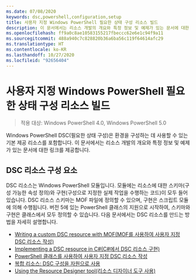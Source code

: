 ```yaml
---
ms.date: 07/08/2020
keywords: dsc,powershell,configuration,setup
title: 사용자 지정 Windows PowerShell 필요한 상태 구성 리소스 빌드
description: 이 문서에서는 리소스 개발의 개요와 특정 정보 및 예제가 있는 문서에 대한 링크를 제공합니다.
ms.openlocfilehash: ff9a0c8ae10583155217fbeccc62e6e1c94f9a11
ms.sourcegitcommit: 488a940c7c828820b36a6ba56c119f64614afc29
ms.translationtype: HT
ms.contentlocale: ko-KR
ms.lasthandoff: 10/27/2020
ms.locfileid: "92656404"
---
```

# <a name="build-custom-windows-powershell-desired-state-configuration-resources"></a>사용자 지정 Windows PowerShell 필요한 상태 구성 리소스 빌드

> 적용 대상: Windows PowerShell 4.0, Windows PowerShell 5.0

Windows PowerShell DSC(필요한 상태 구성)은 환경을 구성하는 데 사용할 수 있는 기본 제공 리소스를 포함합니다. 이 문서에서는 리소스 개발의 개요와 특정 정보 및 예제가 있는 문서에 대한 링크를 제공합니다.

## <a name="dsc-resource-components"></a>DSC 리소스 구성 요소

DSC 리소스는 Windows PowerShell 모듈입니다. 모듈에는 리소스에 대한 스키마(구성 가능한 속성 정의)와 구현(구성으로 지정한 실제 작업을 수행하는 코드)이 모두 들어 있습니다. DSC 리소스 스키마는 MOF 파일에 정의할 수 있으며, 구현은 스크립트 모듈에 의해 수행됩니다. 버전 5에 있는 PowerShell 클래스의 지원으로 시작하여, 스키마와 구현은 클래스에서 모두 정의할 수 있습니다. 다음 문서에서는 DSC 리소스를 만드는 방법을 자세히 설명합니다.

- [Writing a custom DSC resource with MOF(MOF를 사용하여 사용자 지정 DSC 리소스 작성)](authoringResourceMOF.md)
- [Implementing a DSC resource in C#(C#에서 DSC 리소스 구현)](authoringResourceMofCS.md)
- [PowerShell 클래스를 사용하여 사용자 지정 DSC 리소스 작성](authoringResourceClass.md)
- [복합 리소스: DSC 구성을 자원으로 사용](authoringResourceComposite.md)
- [Using the Resource Designer tool(리소스 디자이너 도구 사용)](authoringResourceMofDesigner.md)
